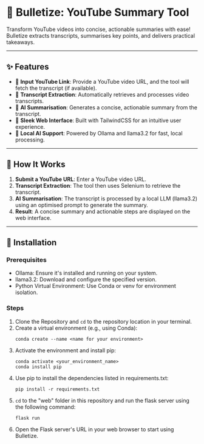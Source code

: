 # 📜 Bulletize: YouTube Summary Tool

Transform YouTube videos into concise, actionable summaries with ease! Bulletize extracts transcripts, summarises key points, and delivers practical takeaways.

---

## ✨ Features

- 🎥 **Input YouTube Link**: Provide a YouTube video URL, and the tool will fetch the transcript (if available).
- 📄 **Transcript Extraction**: Automatically retrieves and processes video transcripts.
- 🤖 **AI Summarisation**: Generates a concise, actionable summary from the transcript.
- 🌟 **Sleek Web Interface**: Built with TailwindCSS for an intuitive user experience.
- 🚀 **Local AI Support**: Powered by Ollama and llama3.2 for fast, local processing.
---

## 🚀 How It Works

1. **Submit a YouTube URL**: Enter a YouTube video URL.
2. **Transcript Extraction**: The tool then uses Selenium to retrieve the transcript.
3. **AI Summarisation**: The transcript is processed by a local LLM (llama3.2) using an optimised prompt to generate the summary.
4. **Result**: A concise summary and actionable steps are displayed on the web interface.

---

## 🔧 Installation

### Prerequisites

- Ollama: Ensure it's installed and running on your system.
- llama3.2: Download and configure the specified version.
- Python Virtual Environment: Use Conda or venv for environment isolation.


### Steps

1. Clone the Repository and ```cd``` to the repository location in your terminal.
2. Create a virtual environment (e.g., using Conda):
   ```
   conda create --name <name for your environment>
   ```
3. Activate the environment and install pip:
   ```
   conda activate <your_environment_name>  
   conda install pip
   ```
4. Use pip to install the dependencies listed in requirements.txt:
   ```
   pip install -r requirements.txt
   ```
5. ```cd``` to the "web" folder in this repository and run the flask server using the following command:
   ```
   flask run
   ```
6. Open the Flask server's URL in your web browser to start using Bulletize.

